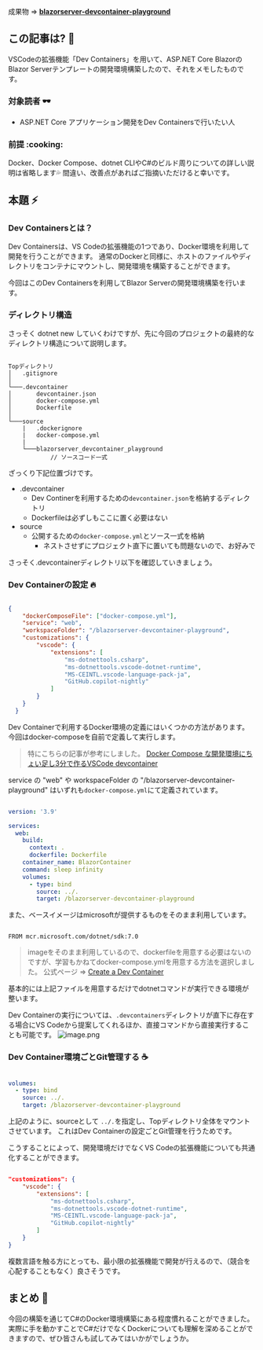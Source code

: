 <!--
title:   Dev Containers でBlazor Server開発環境構築メモ
tags:    ASP.NET_Core,Blazor,VSCode,devcontainer,環境構築
id:      9f692c66e4a137aa3733
private: false
-->
成果物 => **[blazorserver-devcontainer-playground](https://github.com/TellMin/blazorserver-devcontainer-playground)**

## この記事は? :dango:

VSCodeの拡張機能「Dev Containers」を用いて、ASP.NET Core BlazorのBlazor Serverテンプレートの開発環境構築したので、それをメモしたものです。

### 対象読者 :dark_sunglasses:

- ASP.NET Core アプリケーション開発をDev Containersで行いたい人

### 前提 :cooking:

Docker、Docker Compose、dotnet CLIやC#のビルド周りについての詳しい説明は省略します💦
間違い、改善点があればご指摘いただけると幸いです。

## 本題 :zap:

### Dev Containersとは？

Dev Containersは、VS Codeの拡張機能の1つであり、Docker環境を利用して開発を行うことができます。 通常のDockerと同様に、ホストのファイルやディレクトリをコンテナにマウントし、開発環境を構築することができます。

今回はこのDev Containersを利用してBlazor Serverの開発環境構築を行います。

### ディレクトリ構造

さっそく dotnet new していくわけですが、先に今回のプロジェクトの最終的なディレクトリ構造について説明します。

```:ディレクトリ構造

Topディレクトリ
│   .gitignore
│
└───.devcontainer
│       devcontainer.json
│       docker-compose.yml
│       Dockerfile
│
└───source
	|	.dockerignore
	|   docker-compose.yml
	|
    └───blazorserver_devcontainer_playground
		    // ソースコード一式

```

ざっくり下記位置づけです。

- .devcontainer
	- Dev Continerを利用するための`devcontainer.json`を格納するディレクトリ
	- Dockerfileは必ずしもここに置く必要はない
- source
	- 公開するための`docker-compose.yml`とソース一式を格納
		- ネストさせずにプロジェクト直下に置いても問題ないので、お好みで

さっそく.devcontainerディレクトリ以下を確認していきましょう。

### Dev Containerの設定 :fire:

```json:.devcontainer/devcontainer.json

{
    "dockerComposeFile": ["docker-compose.yml"],
    "service": "web",
	"workspaceFolder": "/blazorserver-devcontainer-playground",
	"customizations": {
		"vscode": {
			"extensions": [
				"ms-dotnettools.csharp",
				"ms-dotnettools.vscode-dotnet-runtime",
				"MS-CEINTL.vscode-language-pack-ja",
				"GitHub.copilot-nightly"
			]
		}
	}
  }

```

Dev Containerで利用するDocker環境の定義にはいくつかの方法があります。今回はdocker-composeを自前で定義して実行します。

> 特にこちらの記事が参考にしました。
> [Docker Compose な開発環境にちょい足し3分で作るVSCode devcontainer](https://zenn.dev/saboyutaka/articles/9cffc8d14c6684)

service の "web" や workspaceFolder の "/blazorserver-devcontainer-playground" はいずれも`docker-compose.yml`にて定義されています。

```yaml:.devcontainer/docker-compose.yml

version: '3.9'

services:
  web:
    build:
      context: .
      dockerfile: Dockerfile
    container_name: BlazorContainer
    command: sleep infinity
    volumes:
      - type: bind
        source: ../.
        target: /blazorserver-devcontainer-playground

```

また、ベースイメージはmicrosoftが提供するものをそのまま利用しています。

```Dockerfile:.devcontainer/Dockerfile

FROM mcr.microsoft.com/dotnet/sdk:7.0

```

> imageをそのまま利用しているので、dockerfileを用意する必要はないのですが、学習もかねてdocker-compose.ymlを用意する方法を選択しました。
> 公式ページ => [Create a Dev Container](https://code.visualstudio.com/docs/devcontainers/create-dev-container)

基本的には上記ファイルを用意するだけでdotnetコマンドが実行できる環境が整います。

Dev Containerの実行については、`.devcontainers`ディレクトリが直下に存在する場合にVS Codeから提案してくれるほか、直接コマンドから直接実行することも可能です。
![image.png](https://qiita-image-store.s3.ap-northeast-1.amazonaws.com/0/2566826/6312bfc0-ebd0-2f61-0a1f-1d07f80f6e6d.png)

### Dev Container環境ごとGit管理する :coffee:

```yaml:.devcontainer/docker-compose.yml

volumes:
  - type: bind
    source: ../.
    target: /blazorserver-devcontainer-playground

```

上記のように、sourceとして `../.`を指定し、Topディレクトリ全体をマウントさせています。
これはDev Containerの設定ごとGit管理を行うためです。

こうすることによって、開発環境だけでなくVS Codeの拡張機能についても共通化することができます。

```json:.devcontainer/devcontainer.json

"customizations": {
    "vscode": {
        "extensions": [
            "ms-dotnettools.csharp",
            "ms-dotnettools.vscode-dotnet-runtime",
            "MS-CEINTL.vscode-language-pack-ja",
            "GitHub.copilot-nightly"
        ]
    }
}

```

複数言語を触る方にとっても、最小限の拡張機能で開発が行えるので、（競合を心配することもなく）良さそうです。

## まとめ :panda_face:

今回の構築を通じてC#のDocker環境構築にある程度慣れることができました。実際に手を動かすことでC#だけでなくDockerについても理解を深めることができますので、ぜひ皆さんも試してみてはいかがでしょうか。